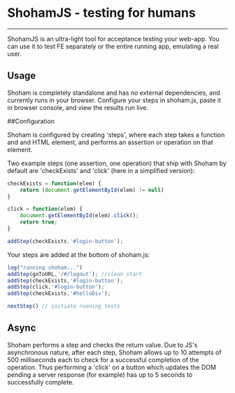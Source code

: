 # ShohamJS - testing for humans
---


ShohamJS is an ultra-light tool for acceptance testing your web-app. You can use it to test FE separately or the entire running app, emulating a real user. 

## Usage

Shoham is completely standalone and has no external dependencies, and currently runs in your browser. Configure your steps in shoham.js, paste it in browser console, and view the results run live. 

##Configuration 

Shoham is configured by creating 'steps', where each step takes a function and and HTML element, and performs an assertion or operation on that element. 

Two example steps (one assertion, one operation) that ship with Shoham by default are 'checkExists' and 'click' (here in a simplified version):

```` javascript
checkExists = function(elem) { 	
	return (document.getElementById(elem) != null)
}

click = function(elem) { 	
	document.getElementById(elem).click();
	return true;
}

addStep(checkExists,'#login-button');
````

Your steps are added at the bottom of shoham.js:

```javascript
log("running shoham...")
addStep(goToURL,'/#/logout'); //clean start
addStep(checkExists,'#login-button'); 
addStep(click,'#login-button');
addStep(checkExists,'#helloDiv');

nextStep() // initiate running tests
```

## Async

Shoham performs a step and checks the return value. Due to JS's asynchronous nature, after each step, Shoham allows up to 10 attempts of 500 milliseconds each to check for a successful completion of the operation. Thus performing a 'click' on a button which updates the DOM pending a server response (for example) has up to 5 seconds to successfully complete. 